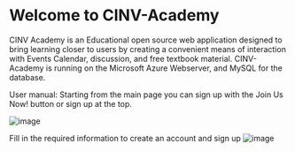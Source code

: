 # Welcome to CINV-Academy
CINV Academy is an Educational open source web application designed to bring learning closer to users by creating a convenient means of interaction with Events Calendar, discussion, and free textbook material.
CINV-Academy is running on the Microsoft Azure Webserver, and MySQL for the database.

User manual:
Starting from the main page you can sign up with the Join Us Now! button or sign up at the top.

![image](https://user-images.githubusercontent.com/97636457/235280005-090b7978-6f87-4b59-bc15-5f7ec7f27e7f.png)

Fill in the required information to create an account and sign up
![image](https://user-images.githubusercontent.com/97636457/235280035-08cd0dc4-2e0e-4d51-bcc5-fcd09789b6eb.png)
